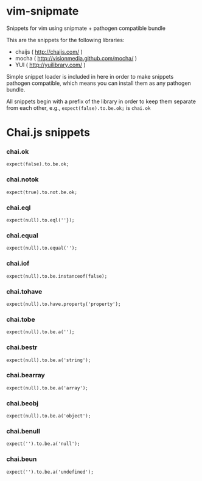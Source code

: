 vim-snipmate
============

Snippets for vim using snipmate + pathogen compatible bundle

This are the snippets for the following libraries: 
* chaijs ( http://chaijs.com/ )
* mocha ( http://visionmedia.github.com/mocha/ )
* YUI ( http://yuilibrary.com/ )

Simple snippet loader is included in here in order to make snippets pathogen compatible,
which means you can install them as any pathogen bundle.

All snippets begin with a prefix of the library in order to keep them separate
from each other, e.g., `expect(false).to.be.ok;` is `chai.ok`

Chai.js snippets
================

### chai.ok
	expect(false).to.be.ok;

### chai.notok
	expect(true).to.not.be.ok;

### chai.eql
	expect(null).to.eql(''});

### chai.equal
	expect(null).to.equal('');

### chai.iof
	expect(null).to.be.instanceof(false);

### chai.tohave
	expect(null).to.have.property('property');

### chai.tobe
	expect(null).to.be.a('');

### chai.bestr
	expect(null).to.be.a('string');

### chai.bearray
	expect(null).to.be.a('array');

### chai.beobj
	expect(null).to.be.a('object');

### chai.benull
	expect('').to.be.a('null');

### chai.beun
	expect('').to.be.a('undefined');

